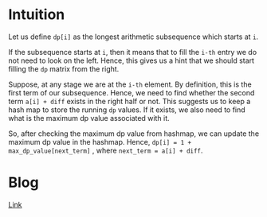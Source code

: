 # Intuition
Let us define `dp[i]` as the longest arithmetic subsequence which starts at `i`.

If the subsequence starts at `i`, then it means that to fill the `i-th` entry we do not need to look on the left. Hence, this gives us a hint that we should start filling the `dp` matrix from the right. 

Suppose, at any stage we are at the `i-th` element. By definition, this is the first term of our subsequence. Hence, we need to find whether the second term `a[i] + diff` exists in the right half or not. This suggests us to keep a hash map to store the running `dp` values. If it exists, we also need to find what is the maximum dp value associated with it.

So, after checking the maximum dp value from hashmap, we can update the maximum dp value in the hashmap. Hence, `dp[i] = 1 + max_dp_value[next_term]` , where `next_term = a[i] + diff`. 


# Blog
[Link](https://leetcode.com/problems/longest-arithmetic-subsequence-of-given-difference/discuss/398201/Detailed-Explanation-using-DP-O(n))
